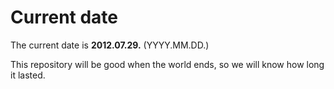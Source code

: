 # Current date

The current date is **2012.07.29.** (YYYY.MM.DD.)

This repository will be good when the world ends, so we will know how long it lasted.